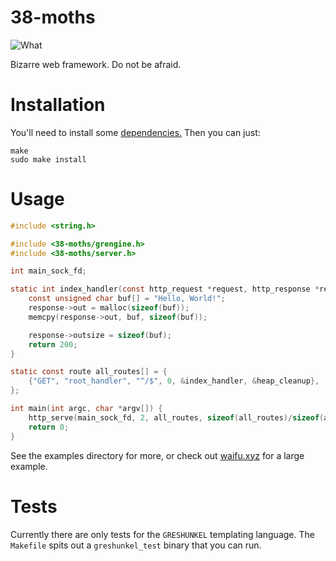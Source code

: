 # 38-moths

![What](./screenshot.png?raw=true)

Bizarre web framework. Do not be afraid.

# Installation

You'll need to install some [dependencies.](http://vodka.shithouse.tv/) Then you
can just:

```
make
sudo make install
```


# Usage

```C
#include <string.h>

#include <38-moths/grengine.h>
#include <38-moths/server.h>

int main_sock_fd;

static int index_handler(const http_request *request, http_response *response) {
	const unsigned char buf[] = "Hello, World!";
	response->out = malloc(sizeof(buf));
	memcpy(response->out, buf, sizeof(buf));

	response->outsize = sizeof(buf);
	return 200;
}

static const route all_routes[] = {
	{"GET", "root_handler", "^/$", 0, &index_handler, &heap_cleanup},
};

int main(int argc, char *argv[]) {
	http_serve(main_sock_fd, 2, all_routes, sizeof(all_routes)/sizeof(all_routes[0]));
	return 0;
}
```

See the examples directory for more, or check out [waifu.xyz](https://github.com/qpfiffer/waifu.xyz)
for a large example.

# Tests

Currently there are only tests for the `GRESHUNKEL` templating language. The
`Makefile` spits out a `greshunkel_test` binary that you can run.
